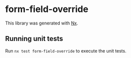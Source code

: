 # form-field-override

This library was generated with [Nx](https://nx.dev).

## Running unit tests

Run `nx test form-field-override` to execute the unit tests.
